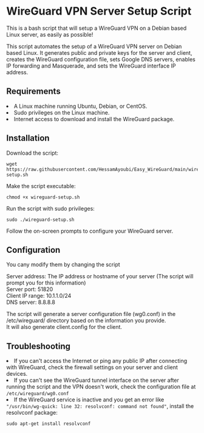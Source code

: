 <H1>WireGuard VPN Server Setup Script</H1>

This is a bash script that will setup a WireGuard VPN on a Debian based Linux server, as easily as possible!

This script automates the setup of a WireGuard VPN server on Debian based Linux. It generates public and private keys for the server and client, creates the WireGuard configuration file, sets Google DNS servers, enables IP forwarding and Masquerade, and sets the WireGuard interface IP address.

<H2>Requirements</H2>
<li>A Linux machine running Ubuntu, Debian, or CentOS.</li>
<li>Sudo privileges on the Linux machine.</li>
<li>Internet access to download and install the WireGuard package.</li>

<H2>Installation</H2>
Download the script:

<pre><code>wget https://raw.githubusercontent.com/HessamAyoubi/Easy_WireGuard/main/wireguard-setup.sh</code></pre>

Make the script executable:

<pre><code>chmod +x wireguard-setup.sh</code></pre>

Run the script with sudo privileges:

<pre><code>sudo ./wireguard-setup.sh</code></pre>

Follow the on-screen prompts to configure your WireGuard server.

<H2>Configuration</H2><p>You cany modify them by changing the script</p>

Server address: The IP address or hostname of your server (The script will prompt you for this information)</br>
Server port: 51820</br>
Client IP range: 10.1.1.0/24</br>
DNS server: 8.8.8.8</br>

The script will generate a server configuration file (wg0.conf) in the /etc/wireguard/ directory based on the information you provide.</br>
It will also generate client.config for the client.

<H2>Troubleshooting</H2>
<li>If you can't access the Internet or ping any public IP after connecting with WireGuard, check the firewall settings on your server and client devices.</li>

<li>If you can't see the WireGuard tunnel interface on the server after running the script and the VPN doesn't work, check the configuration file at <code>/etc/wireguard/wg0.conf</code></li>

<li>If the WireGuard service is inactive and you get an error like <code>"/usr/bin/wg-quick: line 32: resolvconf: command not found"</code>, install the resolvconf package:

<pre><code>sudo apt-get install resolvconf</code></pre></li>

